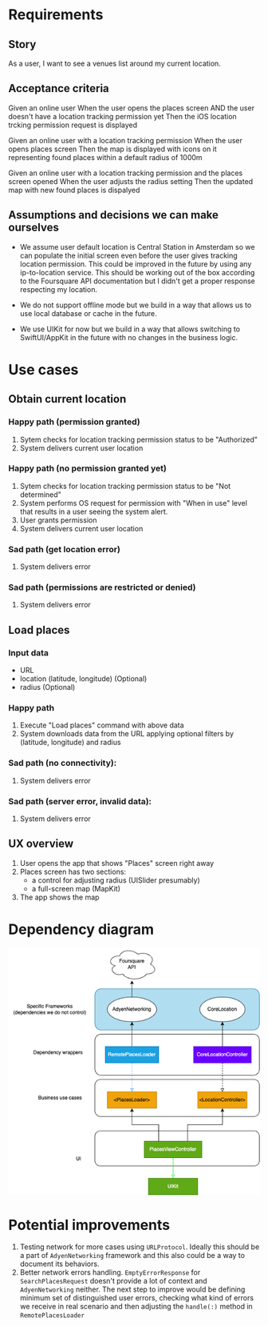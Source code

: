 # Requirements

## Story
As a user, I want to see a venues list around my current location.

## Acceptance criteria

Given an online user
When the user opens the places screen
AND 
the user doesn't have a location tracking permission yet
Then the iOS location trcking permission request is displayed

Given an online user with a location tracking permission
When the user opens places screen
Then the map is displayed with icons on it representing found places within a default radius of 1000m

Given an online user with a location tracking permission and the places screen opened
When the user adjusts the radius setting
Then the updated map with new found places is dispalyed

## Assumptions and decisions we can make ourselves

- We assume user default location is Central Station in Amsterdam so we can populate the initial screen even before the user gives tracking location permission. This could be improved in the future by using any ip-to-location service. This should be working out of the box according to the Foursquare API documentation but I didn't get a proper response respecting my location.

- We do not support offline mode but we build in a way that allows us to use local database or cache in the future.

- We use UIKit for now but we build in a way that allows switching to SwiftUI/AppKit in the future with no changes in the business logic.


# Use cases

## Obtain current location

### Happy path (permission granted)
1. Sytem checks for location tracking permission status to be "Authorized"
2. System delivers current user location 

### Happy path (no permission granted yet)
1. Sytem checks for location tracking permission status to be "Not determined"
2. System performs OS request for permission with "When in use" level that results in a user seeing the system alert. 
3. User grants permission
4. System delivers current user location

### Sad path (get location error)
1. System delivers error

### Sad path (permissions are restricted or denied)
1. System delivers error

## Load places
### Input data
- URL 
- location (latitude, longitude) (Optional)
- radius (Optional)

### Happy path
1. Execute "Load places" command with above data
2. System downloads data from the URL applying optional filters by (latitude, longitude) and radius

### Sad path (no connectivity):
1. System delivers error

### Sad path (server error, invalid data):
1. System delivers error

## UX overview
1. User opens the app that shows "Places" screen right away
2. Places screen has two sections: 
    - a control for adjusting radius (UISlider presumably)
    - a full-screen map (MapKit)
3. The app shows the map 

# Dependency diagram

![Diagram](PlacesDependencyChart.drawio.png)

# Potential improvements
1. Testing network for more cases using `URLProtocol`. Ideally this should be a part of `AdyenNetworking` framework and this also could be a way to document its behaviors.
2. Better network errors handling. `EmptyErrorResponse` for `SearchPlacesRequest` doesn't provide a lot of context and `AdyenNetworking` neither. The next step to improve would be defining minimum set of distinguished user errors, checking what kind of errors we receive in real scenario and then adjusting the `handle(:)` method in `RemotePlacesLoader`
